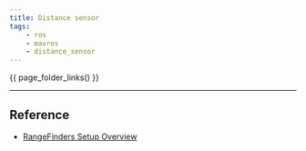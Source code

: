 ```yaml
---
title: Distance sensor
tags:
    - ros
    - mavros
    - distance_sensor
---
```



{{ page_folder_links() }}


---

## Reference
- [RangeFinders Setup Overview](https://ardupilot.org/copter/docs/common-rangefinder-setup.html)